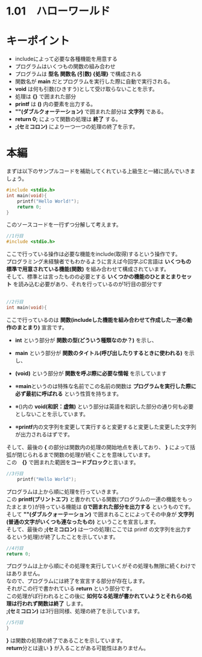 1.01　ハローワールド
===

# キーポイント
- includeによって必要な各種機能を用意する
- プログラムはいくつもの関数の組み合わせ
- プログラムは **型名 関数名 (引数) {処理}** で構成される
- 関数名が **main** だとプログラムを実行した際に自動で実行される。
- **void** は何も引数(ひきすう)として受け取らないことを示す。
- 処理は **{}** で囲まれた部分
- **printf** は **()** 内の要素を出力する。
- **""(ダブルクォーテーション)** で囲まれた部分は **文字列** である。
- **return 0;** によって関数の処理は **終了** する。
- **;(セミコロン)** により一つ一つの処理の終了を示す。


# 本編
まずは以下のサンプルコードを補助してくれている上級生と一緒に読んでいきましょう。
```c
#include <stdio.h>
int main(void){
    printf("Hello World!");
    return 0;
}
```
このソースコードを一行ずつ分解して考えます。
```c
//1行目
#include <stdio.h>
```
ここで行っている操作は必要な機能をinclude(取得)するという操作です。<br>
プログラミング未経験者でもわかるように言えば今回学ぶC言語は **いくつもの標準で用意されている機能(関数)** を組み合わせて構成されています。<br>
そして、標準とは言ったものの必要とする **いくつかの機能のひとまとまりセット** を読み込む必要があり、それを行っているのが1行目の部分です<br><br>

```c
//2行目
int main(void){
```

ここで行っているのは **関数(includeした機能を組み合わせて作成した一連の動作のまとまり)** 宣言です。<br>
- **int** という部分が **関数の型(どういう種類なのか？)** を示し、<br>
- **main** という部分が **関数のタイトル(呼び出したりするときに使われる)** を示し、<br>
- **(void)** という部分が **関数を呼ぶ際に必要な情報** を示しています<br>

- ※**main**というのは特殊な名前でこの名前の関数は **プログラムを実行した際に必ず最初に呼ばれる** という性質を持ちます。
- ※()内の **void(和訳：虚無)** という部分は英語を和訳した部分の通り何も必要としないことを示しています。
- ※**printf**内の文字列を変更して実行すると変更すると変更した変更した文字列が出力されるはずです。

そして、最後の **{** の部分は関数内の処理の開始地点を表しており、 **}** によって括弧が閉じられるまで関数の処理が続くことを意味しています。<br>
この　**{}** で囲まれた範囲を**コードブロック**と言います。

```C
//3行目
    printf("Hello World");
```

プログラムは上から順に処理を行っていきます。<br>
この **printf(プリントエフ)** と書かれている関数(プログラムの一連の機能をもったまとまり)が持っている機能は **()で囲まれた部分を出力する** というものです。<br>
そして **""(ダブルクォーテーション)** で囲まれることによってその中身が **文字列(普通の文字がいくつも連なったもの)** ということを宣言します。<br>
そして、最後の **;(セミコロン)** は一つの処理(ここでは printf の文字列を出力するという処理)が終了したことを示しています。

```c
//4行目
return 0;
```
プログラムは上から順にその処理を実行していくがその処理も無限に続くわけではありません。<br>
なので、プログラムには終了を宣言する部分が存在します。<br>
それがこの行で書かれている **return** という部分です。<br>
この処理がぽ行われるとこの後に **如何なる処理が書かれていようとそれらの処理は行われず関数は終了** します。<br>
**;(セミコロン)** は3行目同様、処理の終了を示しています。
```c
//5行目
}
```
**}** は関数の処理の終了であることを示しています。<br>
**return**分とは違い **}** が入ることがある可能性はありません。